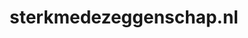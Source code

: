 ---
layout: post
title:  "sterkmedezeggenschap.nl"
internal_url:  "/dutchgov/sterkmedezeggenschap.nl.html"
subdomains_count: 2
all_subdomains_count: 2
urls_count: 2
ssl_rank: 0
http_rank: 25
url_link: /data/sterkmedezeggenschap.nl/urls.txt
all_subdomains_link: /data/sterkmedezeggenschap.nl/all_subdomains.txt
subdomains_link: /data/sterkmedezeggenschap.nl/subdomains.txt
categories: dutchgov
---